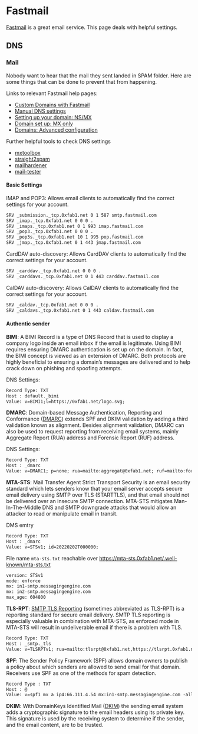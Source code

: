 # Fastmail

[Fastmail](https://www.fastmail.com/) is a great email service. This page deals with helpful settings.

## DNS

### Mail

Nobody want to hear that the mail they sent landed in SPAM folder. Here are some things that can be done to prevent that from happening.

Links to relevant Fastmail help pages:

- [Custom Domains with Fastmail](https://www.fastmail.help/hc/en-us/articles/360058753394)
- [Manual DNS settings](https://www.fastmail.help/hc/en-us/articles/360060591113-Manual-DNS-settings)
- [Setting up your domain: NS/MX](https://www.fastmail.help/hc/en-us/articles/1500000278002-Setting-up-your-domain-NS-MX)
- [Domain set up: MX only](https://www.fastmail.help/hc/en-us/articles/1500000280261-Domain-set-up-MX-only)
- [Domains: Advanced configuration](https://www.fastmail.help/hc/en-us/articles/360060591153-Domains-Advanced-configuration)

Further helpful tools to check DNS settings

- [mxtoolbox](https://mxtoolbox.com)
- [straight2spam](https://straight2spam.xyz/)
- [mailhardener](https://www.mailhardener.com)
- [mail-tester](https://www.mail-tester.com)

#### Basic Settings

IMAP and POP3: Allows email clients to automatically find the correct settings for your account.

``` txt
SRV _submission._tcp.0xfab1.net 0 1 587 smtp.fastmail.com
SRV _imap._tcp.0xfab1.net 0 0 0 .
SRV _imaps._tcp.0xfab1.net 0 1 993 imap.fastmail.com
SRV _pop3._tcp.0xfab1.net 0 0 0 .
SRV _pop3s._tcp.0xfab1.net 10 1 995 pop.fastmail.com
SRV _jmap._tcp.0xfab1.net 0 1 443 jmap.fastmail.com
```

CardDAV auto-discovery: Allows CardDAV clients to automatically find the correct settings for your account.

``` txt
SRV _carddav._tcp.0xfab1.net 0 0 0 .
SRV _carddavs._tcp.0xfab1.net 0 1 443 carddav.fastmail.com
```

CalDAV auto-discovery: Allows CalDAV clients to automatically find the correct settings for your account.

``` txt
SRV _caldav._tcp.0xfab1.net 0 0 0 .
SRV _caldavs._tcp.0xfab1.net 0 1 443 caldav.fastmail.com
```

#### Authentic sender

**BIMI**: A BIMI Record is a type of DNS Record that is used to display a company logo inside an email inbox if the email is legitimate. Using BIMI requires ensuring DMARC authentication is set up on the domain. In fact, the BIMI concept is viewed as an extension of DMARC. Both protocols are highly beneficial to ensuring a domain’s messages are delivered and to help crack down on phishing and spoofing attempts.

DNS Settings:

``` txt
Record Type: TXT
Host : default._bimi
Value: v=BIMI1;l=https://0xfab1.net/logo.svg;
```

**DMARC**: Domain-based Message Authentication, Reporting and Conformance ([DMARC](https://datatracker.ietf.org/doc/html/rfc7489)) extends SPF and DKIM validation by adding a third validation known as alignment. Besides alignment validation, DMARC can also be used to request reporting from receiving email systems, mainly Aggregate Report (RUA) address and Forensic Report (RUF) address.

DNS Settings:

``` txt
Record Type: TXT
Host : _dmarc 
Value: v=DMARC1; p=none; rua=mailto:aggregat@0xfab1.net; ruf=mailto:forensic@0xfab1.net;
```

**MTA-STS**: Mail Transfer Agent Strict Transport Security is an email security standard which lets senders know that your email server accepts secure email delivery using SMTP over TLS (STARTTLS), and that email should not be delivered over an insecure SMTP connection. MTA-STS mitigates Man-In-The-Middle DNS and SMTP downgrade attacks that would allow an attacker to read or manipulate email in transit.

DMS emtry

``` txt
Record Type: TXT
Host : _dmarc 
Value: v=STSv1; id=20220202T000000;
```

File name `mta-sts.txt` reachable over https://mta-sts.0xfab1.net/.well-known/mta-sts.txt

``` txt
version: STSv1
mode: enforce
mx: in1-smtp.messagingengine.com
mx: in2-smtp.messagingengine.com
max_age: 604800
```

**TLS-RPT**: [SMTP TLS Reporting](https://datatracker.ietf.org/doc/html/rfc8460) (sometimes abbreviated as TLS-RPT) is a reporting standard for secure email delivery. SMTP TLS reporting is especially valuable in combination with MTA-STS, as enforced mode in MTA-STS will result in undeliverable email if there is a problem with TLS.

``` txt
Record Type: TXT
Host : _smtp._tls
Value: v=TLSRPTv1; rua=mailto:tlsrpt@0xfab1.net,https://tlsrpt.0xfab1.net/v1;
```

**SPF**: The Sender Policy Framework (SPF) allows domain owners to publish a policy about which senders are allowed to send email for that domain. Receivers use SPF as one of the methods for spam detection.

``` txt
Record Type : TXT
Host : @
Value: v=spf1 mx a ip4:66.111.4.54 mx:in1-smtp.messagingengine.com -all
```

**DKIM**: With DomainKeys Identified Mail ([DKIM](https://datatracker.ietf.org/doc/html/rfc6376)) the sending email system adds a cryptographic signature to the email headers using its private key. This signature is used by the receiving system to determine if the sender, and the email content, are to be trusted.
